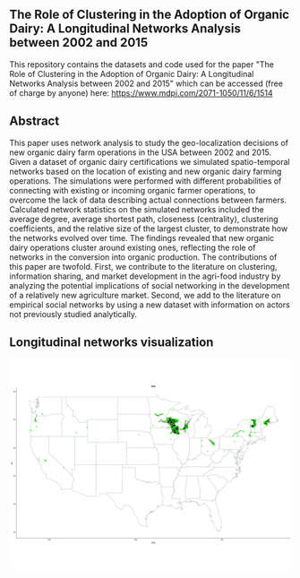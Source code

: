## The Role of Clustering in the Adoption of Organic Dairy: A Longitudinal Networks Analysis between 2002 and 2015

This repository contains the datasets and code used for the paper "The Role of Clustering in the Adoption of Organic Dairy: A Longitudinal Networks Analysis between 2002 and 2015" which can be accessed (free of charge by anyone) here: https://www.mdpi.com/2071-1050/11/6/1514

## Abstract 

This paper uses network analysis to study the geo-localization decisions of new organic dairy farm operations in the USA between 2002 and 2015. Given a dataset of organic dairy certifications we simulated spatio-temporal networks based on the location of existing and new organic dairy farming operations. The simulations were performed with different probabilities of connecting with existing or incoming organic farmer operations, to overcome the lack of data describing actual connections between farmers. Calculated network statistics on the simulated networks included the average degree, average shortest path, closeness (centrality), clustering coefficients, and the relative size of the largest cluster, to demonstrate how the networks evolved over time. The findings revealed that new organic dairy operations cluster around existing ones, reflecting the role of networks in the conversion into organic production. The contributions of this paper are twofold. First, we contribute to the literature on clustering, information sharing, and market development in the agri-food industry by analyzing the potential implications of social networking in the development of a relatively new agriculture market. Second, we add to the literature on empirical social networks by using a new dataset with information on actors not previously studied analytically. 

## Longitudinal networks visualization

![](README_figs/usamapall.gif)
